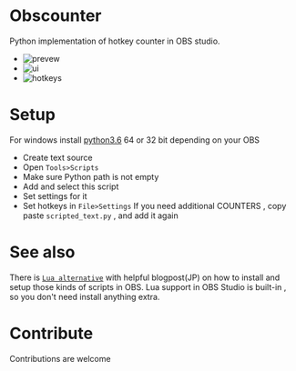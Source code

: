 # Obscounter
Python implementation of hotkey counter in OBS studio.  
- ![prevew](counter.gif)
- ![ui](https://i.imgur.com/UobLYdS.png)
- ![hotkeys](https://i.imgur.com/dEC2Y6M.png)
# Setup
For windows install [python3.6](https://www.python.org/downloads/release/python-368/) 64 or 32 bit depending on your OBS 
- Create text source
- Open `Tools>Scripts` 
- Make sure Python path is not empty
- Add and select this script
- Set settings for it
- Set hotkeys in `File>Settings`
If you need additional COUNTERS , copy paste `scripted_text.py` , and add it again
# See also
There is [`Lua alternative`](https://gist.github.com/tid-kijyun/477c723ea42d22903ebe6b6cee3f77a1) with helpful blogpost(JP)
on how to install and setup those kinds of scripts in OBS.
Lua support in OBS Studio is built-in , so you don't need install anything extra.
# Contribute 
Contributions are welcome
